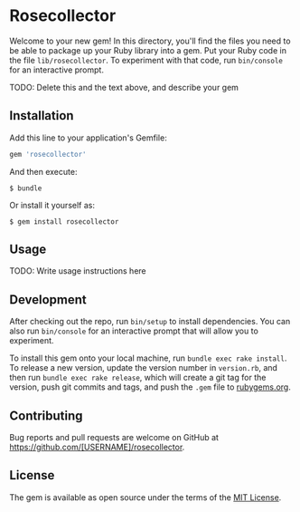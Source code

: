 # Rosecollector

Welcome to your new gem! In this directory, you'll find the files you need to be able to package up your Ruby library into a gem. Put your Ruby code in the file `lib/rosecollector`. To experiment with that code, run `bin/console` for an interactive prompt.

TODO: Delete this and the text above, and describe your gem

## Installation

Add this line to your application's Gemfile:

```ruby
gem 'rosecollector'
```

And then execute:

    $ bundle

Or install it yourself as:

    $ gem install rosecollector

## Usage

TODO: Write usage instructions here

## Development

After checking out the repo, run `bin/setup` to install dependencies. You can also run `bin/console` for an interactive prompt that will allow you to experiment.

To install this gem onto your local machine, run `bundle exec rake install`. To release a new version, update the version number in `version.rb`, and then run `bundle exec rake release`, which will create a git tag for the version, push git commits and tags, and push the `.gem` file to [rubygems.org](https://rubygems.org).

## Contributing

Bug reports and pull requests are welcome on GitHub at https://github.com/[USERNAME]/rosecollector.

## License

The gem is available as open source under the terms of the [MIT License](https://opensource.org/licenses/MIT).
